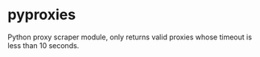 # pyproxies
Python proxy scraper module, only returns valid proxies whose timeout is less than 10 seconds.
